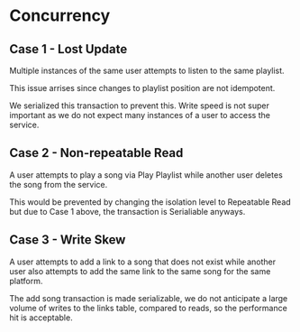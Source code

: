 # Concurrency
## Case 1 - Lost Update
Multiple instances of the same user attempts to listen to the same playlist.

This issue arrises since changes to playlist position are not idempotent.

We serialized this transaction to prevent this. Write speed is not super important as we do not expect many instances of a user to access the service.

## Case 2 - Non-repeatable Read
A user attempts to play a song via Play Playlist while another user deletes the song from the service.

This would be prevented by changing the isolation level to Repeatable Read but due to Case 1 above, the transaction is Serialiable anyways.

## Case 3 - Write Skew
A user attempts to add a link to a song that does not exist while another user also attempts to add the same link to the same song for the same platform.

The add song transaction is made serializable, we do not anticipate a large volume of writes to the links table, compared to reads, so the performance hit is acceptable.

